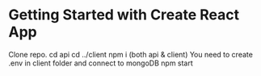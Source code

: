 # Getting Started with Create React App

Clone repo.
cd api
cd ../client
npm i       (both api & client)
You need to create .env in client folder and connect to mongoDB
npm start



